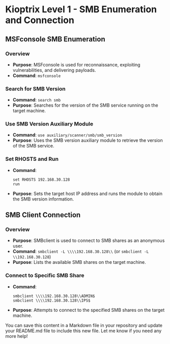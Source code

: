# Kioptrix Level 1 - SMB Enumeration and Connection

## MSFconsole SMB Enumeration

### Overview
- **Purpose**: MSFconsole is used for reconnaissance, exploiting vulnerabilities, and delivering payloads.
- **Command**: `msfconsole`

### Search for SMB Version
- **Command**: `search smb`
- **Purpose**: Searches for the version of the SMB service running on the target machine.

### Use SMB Version Auxiliary Module
- **Command**: `use auxiliary/scanner/smb/smb_version`
- **Purpose**: Uses the SMB version auxiliary module to retrieve the version of the SMB service.

### Set RHOSTS and Run
- **Command**: 
  ```
  set RHOSTS 192.168.30.128
  run
  ```
- **Purpose**: Sets the target host IP address and runs the module to obtain the SMB version information.

## SMB Client Connection

### Overview
- **Purpose**: SMBclient is used to connect to SMB shares as an anonymous user.
- **Command**: `smbclient -L \\\\192.168.30.128\\` (or `smbclient -L \\192.168.30.128`)
- **Purpose**: Lists the available SMB shares on the target machine.

### Connect to Specific SMB Share
- **Command**: 
  ```
  smbclient \\\\192.168.30.128\\ADMIN$
  smbclient \\\\192.168.30.128\\IPS$
  ```
- **Purpose**: Attempts to connect to the specified SMB shares on the target machine.

You can save this content in a Markdown file in your repository and update your README.md file to include this new file. Let me know if you need any more help!
```
